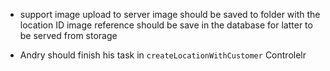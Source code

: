 - support image upload to server
  image should be saved to folder with the location ID
  image reference should be save in the database for latter 
  to be served from storage

- Andry should finish his task in `createLocationWithCustomer` Controlelr
